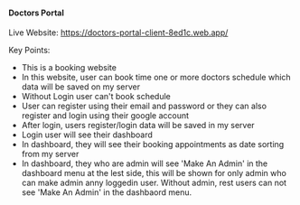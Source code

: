 <h4>Doctors Portal</h4>

Live Website: https://doctors-portal-client-8ed1c.web.app/

Key Points:
- This is a booking website
- In this website, user can book time one or more doctors schedule which data will be saved on my server
- Without Login user can't book schedule
- User can register using their email and password or they can also register and login using their google account
- After login, users register/login data will be saved in my server
- Login user will see their dashboard
- In dashboard, they will see their booking appointments as date sorting from my server
- In dashboard, they who are admin will see 'Make An Admin' in the dashboard menu at the lest side, this will be shown for only admin who can make admin anny loggedin user. Without admin, rest users can not see 'Make An Admin' in the dashbaord menu.